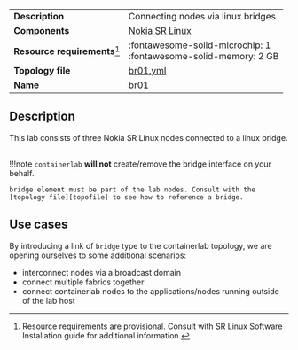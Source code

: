 |                               |                                                                      |
| ----------------------------- | -------------------------------------------------------------------- |
| **Description**               | Connecting nodes via linux bridges                                   |
| **Components**                | [Nokia SR Linux][srl]                                                |
| **Resource requirements**[^1] | :fontawesome-solid-microchip: 1 <br/>:fontawesome-solid-memory: 2 GB |
| **Topology file**             | [br01.yml][topofile]                                                 |
| **Name**                      | br01                                                                 |

## Description
This lab consists of three Nokia SR Linux nodes connected to a linux bridge.

<center><div class="mxgraph" style="max-width:100%;border:1px solid transparent;" data-mxgraph="{&quot;page&quot;:8,&quot;zoom&quot;:1.5,&quot;highlight&quot;:&quot;#0000ff&quot;,&quot;nav&quot;:true,&quot;check-visible-state&quot;:true,&quot;resize&quot;:true,&quot;url&quot;:&quot;https://raw.githubusercontent.com/srl-wim/container-lab/diagrams/containerlab.drawio&quot;}"></div></center>

!!!note
    `containerlab` **will not** create/remove the bridge interface on your behalf.

    bridge element must be part of the lab nodes. Consult with the [topology file][topofile] to see how to reference a bridge.

## Use cases
By introducing a link of `bridge` type to the containerlab topology, we are opening ourselves to some additional scenarios:

* interconnect nodes via a broadcast domain
* connect multiple fabrics together
* connect containerlab nodes to the applications/nodes running outside of the lab host


[srl]: https://www.nokia.com/networks/products/service-router-linux-NOS/
[topofile]: https://github.com/srl-wim/container-lab/tree/master/lab-examples/br01/br01.yml

[^1]: Resource requirements are provisional. Consult with SR Linux Software Installation guide for additional information.

<script type="text/javascript" src="https://cdn.jsdelivr.net/gh/hellt/drawio-js@main/embed2.js" async></script>